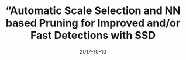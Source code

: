 ---
title: "“Automatic Scale Selection and NN based Pruning for Improved and/or Fast Detections with SSD"
collection: publications
permalink: /publication/2009-10-01-paper-title-number-4
excerpt: 'Object detection is a fundamental problem in computer vision with wide ranging applications, from image tagging and indexing to applications related to autonomous vehicles , and robotics. We address this problem by proposing practical improvements to an existing state-of-the-art object detection method i.e. Single Shot Detector (SSD). As a first contribution, we propose to automatically select the scales of the default boxes. The scales of the default boxes determine the absolute size of the objects being searched for at different layers of the network, respectively, and hence are better off being tuned for the specific statistics of the object and the current data under inspection. As a second contribution , we propose to prune the search space using semantically-nearest neighbor images from the training set. We show the advantages of the two contributions with quantitative and qualitative empirical results; while, the first one leads to improved performance, the second one provides a way to trade-off performance for higher detection speeds.'
date: 2017-10-10
venue: 'Technical Report'
paperurl: 'https://tinyurl.com/y3hstff6'
citation: 'Neeraj Matyali, <b> Manikandan R</b> and Gaurav sharma, “Automatic Scale Selection and NN based Pruning for
Improved and/or Fast Detections with SSD ”, Technical report, 2017'
---